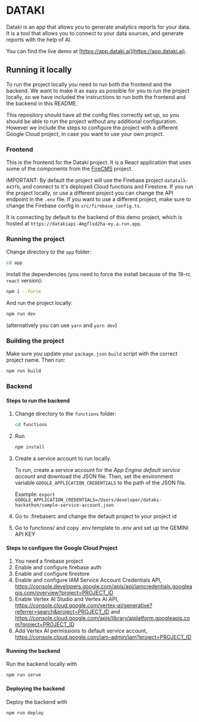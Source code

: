 # DATAKI

Dataki is an app that allows you to generate analytics reports for your data. It is a tool that allows you to connect
to your data sources, and generate reports with the help of AI.

You can find the live demo at [https://app.dataki.ai](https://app.dataki.ai).


## Running it locally

To run the project locally you need to run both the frontend and the backend.
We want to make it as easy as possible for you to run the project locally, so we have included the instructions to run
both the frontend and the backend in this README.

This repository should have all the config files correctly set up, so you should be able to run the project
without any additional configuration. However we include the steps to configure the project with a different Google Cloud
project, in case you want to use your own project.


### Frontend

This is the frontend for the Dataki project. It is a React application that
uses some of the components from the [FireCMS](https://firecms.co) project.

IMPORTANT: By default the project will use the Firebase project `datatalk-443fb`, and connect to it's deployed
Cloud functions and Firestore. If you run the project locally, or use a different project you can change the API endpoint in the `.env` file.
If you want to use a different project, make sure to change the Firebase config in `src/firebase_config.ts`.

It is connecting by default to the backend of this demo project, which is hosted
at `https://datakiapi-4mgflsd2ha-ey.a.run.app`.

### Running the project

Change directory to the `app` folder:

```bash
cd app
```

Install the dependencies (you need to force the install because of the 19-rc `react` version):

```bash
npm i --force
```

And run the project locally:

```bash
npm run dev
```
(alternatively you can use `yarn` and `yarn dev`)

### Building the project

Make sure you update your `package.json` `build` script with the correct
project name. Then run:

```bash
npm run build
```



### Backend

#### Steps to run the backend


1. Change directory to the `functions` folder:
    ```bash
    cd functions
    ```
2. Run
   ```bash
   npm install
   ```
3. Create a service account to run locally.

   To run, create a service account for the *App Engine default service account* and download the JSON file. Then, set
   the environment variable `GOOGLE_APPLICATION_CREDENTIALS` to the path of the JSON file.

   Example: `export GOOGLE_APPLICATION_CREDENTIALS=/Users/developer/dataki-hackathon/sample-service-account.json`

4. Go to .firebaserc and change the default project to your project id
5. Go to functions/ and copy .env.template to .env and set up the GEMINI API KEY

#### Steps to configure the Google Cloud Project

1. You need a firebase project
2. Enable and configure firebase auth
3. Enable and configure firestore
4. Enable and configure IAM Service Account Credentials
   API, https://console.developers.google.com/apis/api/iamcredentials.googleapis.com/overview?project=PROJECT_ID
5. Enable Vertex AI Studio and Vertex AI
   API, https://console.cloud.google.com/vertex-ai/generative?referrer=search&project=PROJECT_ID
   and https://console.cloud.google.com/apis/library/aiplatform.googleapis.com?project=PROJECT_ID
6. Add Vertex AI permissions to default service
   account, https://console.cloud.google.com/iam-admin/iam?project=PROJECT_ID

#### Running the backend

Run the backend locally with
```bash
npm run serve
```

#### Deploying the backend

Deploy the backend with
```bash
npm run deploy
```
